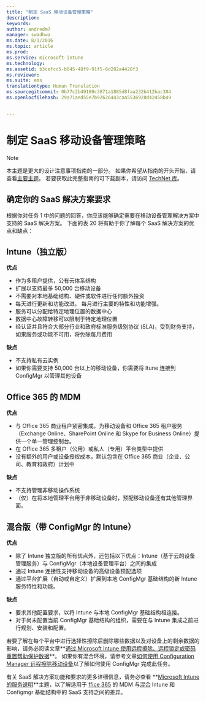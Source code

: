 ```yaml
---
title: "制定 SaaS 移动设备管理策略"
description: 
keywords: 
author: andredm7
manager: swadhwa
ms.date: 8/1/2016
ms.topic: article
ms.prod: 
ms.service: microsoft-intune
ms.technology: 
ms.assetid: b3cefcc5-b045-48f9-91f5-6d282a4428f3
ms.reviewer: 
ms.suite: ems
translationtype: Human Translation
ms.sourcegitcommit: 0b77c2b49180c3871a1885d8faa232b412bac384
ms.openlocfilehash: 29a71aed55e7b92626443caa5536928d42458b49


---
```


# 制定 SaaS 移动设备管理策略

>[!NOTE]
>本主题是更大的设计注意事项指南的一部分。 如果你希望从指南的开头开始，请查看[主要主题](mdm-design-considerations-guide.md)。 若要获取此完整指南的可下载副本，请访问 [TechNet 库](https://gallery.technet.microsoft.com/Mobile-Device-Management-7d401582)。

## 确定你的 SaaS 解决方案要求

根据你对任务 1 中的问题的回答，你应该能够确定需要在移动设备管理解决方案中支持的 SaaS 解决方案。 下面的表 20 将有助于你了解每个 SaaS 解决方案的优点和缺点：

## Intune（独立版）

**优点**

- 作为多租户提供，公有云体系结构
- 扩展以支持最多 50,000 台移动设备
- 不需要对本地基础结构、硬件或软件进行任何额外投资
- 每天进行更新和功能改进。 每月进行主要的特性和功能增强。
- 服务可以分配给特定地理位置的数据中心
- 数据中心故障转移可以限制于特定地理位置
- 经认证并且符合大部分行业和政府标准服务级别协议 (SLA)，受到财务支持，如果服务或功能不可用，将免除每月费用

**缺点**

- 不支持私有云实例
- 如果你需要支持 50,000 台以上的移动设备，你需要将 Itune 连接到 ConfigMgr 以管理其他设备

## Office 365 的 MDM

**优点**

- 与 Office 365 商业租户紧密集成，为移动设备和 Office 365 租户服务（Exchange Online、SharePoint Online 和 Skype for Business Online）提供一个单一管理控制台。
- 在 Office 365 多租户（公用）或私人（专用）平台类型中提供
- 没有额外的用户或设备授权成本，默认包含在 Office 365 商业（企业、公司、教育和政府）计划中

**缺点**

- 不支持管理非移动操作系统
- （仅）在将本地管理平台用于非移动设备时，预配移动设备还有其他管理界面。

## 混合版（带 ConfigMgr 的 Intune）

**优点**

- 除了 Intune 独立版的所有优点外，还包括以下优点：Intune（基于云的设备管理服务）与 ConfigMgr（本地设备管理平台）之间的集成
- 通过 Intune 连接性支持移动设备的高级设备预配选项
- 通过平台扩展（自动或自定义）扩展到本地 ConfigMgr 基础结构的新 Intune 服务特性和功能。

**缺点**

- 要求其他配置要求，以将 Intune 与本地 ConfigMgr 基础结构相连接。
- 对于尚未配置当前 ConfigMgr 基础结构的组织，需要在与 Intune 集成之前进行规划、安装和配置。

若要了解在每个平台中进行选择性擦除后删除哪些数据以及对设备上的剩余数据的影响，请务必阅读文章**[通过 Microsoft Intune 使用远程擦除、远程锁定或密码重置帮助保护数据](https://technet.microsoft.com/library/jj676679.aspx)**。 如果你有混合环境，请参考文章[如何使用 Configuration Manager 远程擦除移动设备](https://technet.microsoft.com/library/dn956981.aspx)以了解如何使用 ConfigMgr 完成此任务。

有关 SaaS 解决方案功能和要求的更多详细信息，请务必查看 **[Microsoft Intune 的服务说明](https://technet.microsoft.com/library/dn600286.aspx)**主题，以了解适用于 [ ffice 365](https://technet.microsoft.com/library/faa7d8e5-645d-4d59-839c-c8d4c1869e4a(v=technet.10).aspx) 的 MDM 与[混合](https://technet.microsoft.com/library/jj884158.aspx) Intune 和 Configmgr 基础结构中的 SaaS 支持之间的差异。



<!--HONumber=Aug16_HO1-->


